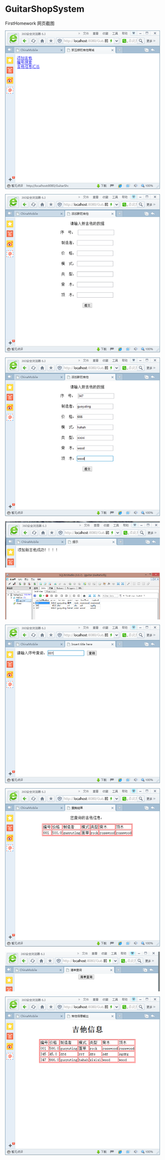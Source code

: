 # GuitarShopSystem
FirstHomework
网页截图



![Alt text](https://github.com/gyt0702/GuitarShopSystem/blob/master/%E7%BD%91%E9%A1%B5%E6%88%AA%E5%9B%BE/01.png)


![Alt text](https://github.com/gyt0702/GuitarShopSystem/blob/master/%E7%BD%91%E9%A1%B5%E6%88%AA%E5%9B%BE/02.png)


![Alt text](https://github.com/gyt0702/GuitarShopSystem/blob/master/%E7%BD%91%E9%A1%B5%E6%88%AA%E5%9B%BE/03.png)


![Alt text](https://github.com/gyt0702/GuitarShopSystem/blob/master/%E7%BD%91%E9%A1%B5%E6%88%AA%E5%9B%BE/04.png)


![Alt text](https://github.com/gyt0702/GuitarShopSystem/blob/master/%E7%BD%91%E9%A1%B5%E6%88%AA%E5%9B%BE/05.png)


![Alt text](https://github.com/gyt0702/GuitarShopSystem/blob/master/%E7%BD%91%E9%A1%B5%E6%88%AA%E5%9B%BE/06.png)


![Alt text](https://github.com/gyt0702/GuitarShopSystem/blob/master/%E7%BD%91%E9%A1%B5%E6%88%AA%E5%9B%BE/07.png)


![Alt text](https://github.com/gyt0702/GuitarShopSystem/blob/master/%E7%BD%91%E9%A1%B5%E6%88%AA%E5%9B%BE/08.png)


![Alt text](https://github.com/gyt0702/GuitarShopSystem/blob/master/%E7%BD%91%E9%A1%B5%E6%88%AA%E5%9B%BE/09.png)

